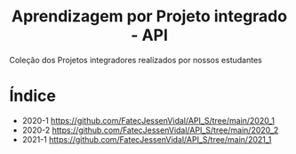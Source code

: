 <h1 align="center"> Aprendizagem por Projeto integrado - API </h1>

Coleção dos Projetos integradores realizados por nossos estudantes

# Índice
* 2020-1  https://github.com/FatecJessenVidal/API_S/tree/main/2020_1
* 2020-2  https://github.com/FatecJessenVidal/API_S/tree/main/2020_2
* 2021-1  https://github.com/FatecJessenVidal/API_S/tree/main/2021_1
